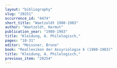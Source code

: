 ```yaml
---
layout: "bibliography"
slug: "20251"
occurrence_id: "4474"
short_title: "Waetzoldt 1980-1983"
author: "Waetzoldt, Harmut"
publication_year: "1980-1983"
title: "Kleidung, A. Philologisch,"
pages: "18-31"
editor: "Meissner, Bruno"
book: "Reallexikon der Assyriologie 6 (1980-1983)"
title: "Kleidung, A. Philologisch,"
previous_item: "20254"
---
```

